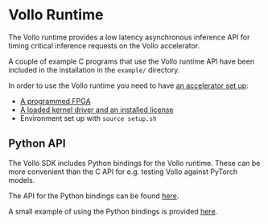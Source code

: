 # Vollo Runtime

The Vollo runtime provides a low latency asynchronous inference API for timing
critical inference requests on the Vollo accelerator.

A couple of example C programs that use the Vollo runtime API have been included in the
installation in the `example/` directory.

In order to use the Vollo runtime you need to have [an accelerator set up](./accelerator-setup.md):

- [A programmed FPGA](./programming-the-fpga.md)
- [A loaded kernel driver and an installed license](./licensing.md)
- Environment set up with `source setup.sh`

## Python API

The Vollo SDK includes Python bindings for the Vollo runtime. These can be more
convenient than the C API for e.g. testing Vollo against PyTorch models.

<!-- markdown-link-check-disable -->

The API for the Python bindings can be found [here](./api-reference/vollo_rt.html).

<!-- markdown-link-check-enable -->

A small example of using the Python bindings is provided [here](./vollo-rt-python-example.md).
